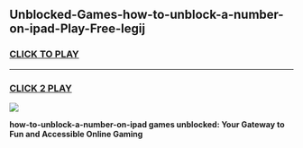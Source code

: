 
## Unblocked-Games-how-to-unblock-a-number-on-ipad-Play-Free-legij
<h3>
<a href="https://premium76.site?title=how-to-unblock-a-number-on-ipad&ref=12A">CLICK TO PLAY</a></h3>
<hr>

<h3>
<a href="https://premium76.site?title=how-to-unblock-a-number-on-ipad&ref=12A">CLICK 2 PLAY</a>
  
</h3>

<a href="https://premium76.site?title=how-to-unblock-a-number-on-ipad&ref=12A"><img src="https://clearcache.store/games.png"></a>


**how-to-unblock-a-number-on-ipad games unblocked: Your Gateway to Fun and Accessible Online Gaming**
